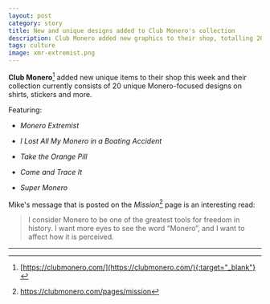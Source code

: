 ```yaml
---
layout: post
category: story
title: New and unique designs added to Club Monero's collection
description: Club Monero added new graphics to their shop, totalling 20 unique Monero-focused designs on shirts, stickers and more.
tags: culture
image: xmr-extremist.png
---
```


**Club Monero**[^1] added new unique items to their shop this week and their collection currently consists of 20 unique Monero-focused designs on shirts, stickers and more.

Featuring:

- *Monero Extremist*

- *I Lost All My Monero in a Boating Accident*

- *Take the Orange Pill*

- *Come and Trace It*

- *Super Monero*

Mike's message that is posted on the *Mission*[^2] page is an interesting read:

> I consider Monero to be one of the greatest tools for freedom in history. I want more eyes to see the word “Monero”, and I want to affect how it is perceived.

---

[^1]: [https://clubmonero.com/](https://clubmonero.com/){:target="_blank"}
[^2]: https://clubmonero.com/pages/mission
